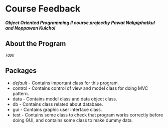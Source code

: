 # Course Feedback
***Object Oriented Programming II course projectby Pawat Nakpiphatkul and Noppawan Kulchol***

## About the Program
*`TODO`*

## Packages
* *default* - Contains important class for this program.
* control - Contains control of view and model class for doing MVC pattern.
* data - Contains model class and data object class.
* db - Contains class related about database.
* gui - Contains graphic user interface class.
* test - Contains some class to check that program works correctly before doing GUI, and contains some class to make dummy data. 
